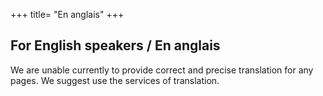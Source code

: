 +++
title= "En anglais"
+++

## For English speakers / En anglais
We are unable currently to provide correct and precise translation for any pages. We suggest use the services of translation.
